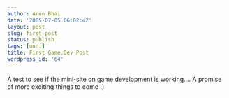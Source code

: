 ```yaml
---
author: Arun Bhai
date: '2005-07-05 06:02:42'
layout: post
slug: first-post
status: publish
tags: [unni]
title: First Game.Dev Post
wordpress_id: '64'
---
```


A test to see if the mini-site on game development is working.... A promise of more exciting things to come :)
